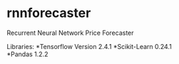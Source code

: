 # rnnforecaster
Recurrent Neural Network Price Forecaster

Libraries:
*Tensorflow Version 2.4.1 
*Scikit-Learn 0.24.1  
*Pandas 1.2.2



